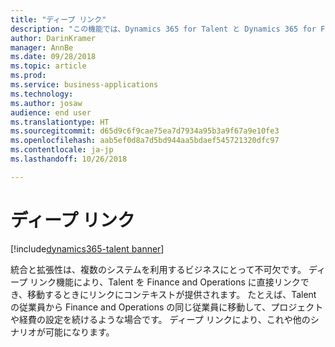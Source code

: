 ```yaml
---
title: "ディープ リンク"
description: "この機能では、Dynamics 365 for Talent と Dynamics 365 for Finance and Operations の間の移動が提供されます。"
author: DarinKramer
manager: AnnBe
ms.date: 09/28/2018
ms.topic: article
ms.prod: 
ms.service: business-applications
ms.technology: 
ms.author: josaw
audience: end user
ms.translationtype: HT
ms.sourcegitcommit: d65d9c6f9cae75ea7d7934a95b3a9f67a9e10fe3
ms.openlocfilehash: aab5ef0d8a7d5bd944aa5bdaef545721320dfc97
ms.contentlocale: ja-jp
ms.lasthandoff: 10/26/2018

---
```


# <a name="deep-links"></a>ディープ リンク

[!include[dynamics365-talent banner](../includes/dynamics365-talent.md)]

統合と拡張性は、複数のシステムを利用するビジネスにとって不可欠です。 ディープ リンク機能により、Talent を Finance and Operations に直接リンクでき、移動するときにリンクにコンテキストが提供されます。 たとえば、Talent の従業員から Finance and Operations の同じ従業員に移動して、プロジェクトや経費の設定を続けるような場合です。 ディープ リンクにより、これや他のシナリオが可能になります。 

<!--
### Who uses this feature
This feature is intended for all users, but is configured by system adminstrators.
## Status
### Development status
In development
-->

